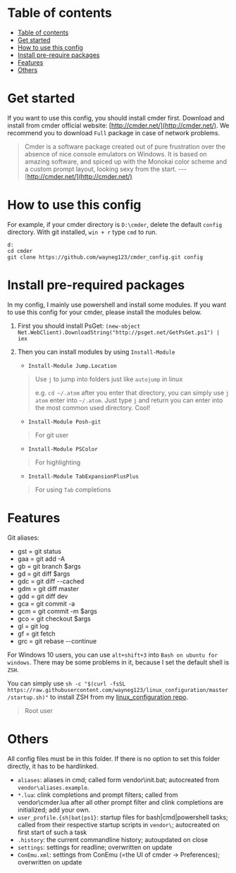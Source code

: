 # Table of contents
<!-- TOC depthFrom:1 depthTo:6 withLinks:1 updateOnSave:1 orderedList:0 -->

- [Table of contents](#table-of-contents)
- [Get started](#get-started)
- [How to use this config](#how-to-use-this-config)
- [Install pre-require packages](#install-pre-require-packages)
- [Features](#features)
- [Others](#others)

<!-- /TOC -->
# Get started

If you want to use this config, you should install cmder first. Download and install from cmder official website: [http://cmder.net/](http://cmder.net/). We recommend you to download `Full` package in case of network problems.

> Cmder is a software package created out of pure frustration over the absence of nice console emulators on Windows. It is based on amazing software, and spiced up with the Monokai color scheme and a custom prompt layout, looking sexy from the start. ---[http://cmder.net/](http://cmder.net/)

# How to use this config

For example, if your cmder directory is `D:\cmder`, delete the default `config` directory. With git installed, `win + r` type `cmd` to run.
```
d:
cd cmder
git clone https://github.com/wayneg123/cmder_config.git config
```


# Install pre-required packages

In my config, I mainly use powershell and install some modules. If you want to use this config for your cmder, please install the modules below.

1. First you should install PsGet:
    `(new-object Net.WebClient).DownloadString("http://psget.net/GetPsGet.ps1") | iex`

2. Then you can install modules by using `Install-Module`
    - `Install-Module Jump.Location`
    > Use `j` to jump into folders just like `autojump` in linux
    >
    > e.g. `cd ~/.atom` after you enter that directory, you can simply use `j atom` enter into `~/.atom`. Just type `j` and return you can enter into the most common used directory. Cool!
    - `Install-Module Posh-git`
    > For git user
    - `Install-Module PSColor`
    > For highlighting
    - `Install-Module TabExpansionPlusPlus`
    > For using `Tab` completions


# Features

Git aliases:
- gst = git status
- gaa = git add -A
- gb = git branch $args
- gd = git diff $args
- gdc = git diff --cached
- gdm = git diff master
- gdd = git diff dev
- gca = git commit -a
- gcm = git commit -m $args
- gco = git checkout $args
- gl = git log
- gf = git fetch
- grc = git rebase --continue

For Windows 10 users, you can use `alt+shift+3` into `Bash on ubuntu for windows`. There may be some problems in it, because I set the default shell is `ZSH`.

You can simply use `sh -c "$(curl -fsSL https://raw.githubusercontent.com/wayneg123/linux_configuration/master/startup.sh)"` to install ZSH from my [linux_configuration repo](https://github.com/wayneg123/linux_configuration).
> Root user

# Others

All config files must be in this folder. If there is no option to set this folder
directly, it has to be hardlinked.

* `aliases`: aliases in cmd; called form vendor\init.bat; autocreated from
  `vendor\aliases.example`.
* `*.lua`: clink completions and prompt filters; called from vendor\cmder.lua after all
  other prompt filter and clink completions are initialized; add your own.
* `user_profile.{sh|bat|ps1}`: startup files for bash|cmd|powershell tasks; called from their
  respective startup scripts in `vendor\`; autocreated on first start of such a task
* `.history`: the current commandline history; autoupdated on close
* `settings`: settings for readline; overwritten on update
* `ConEmu.xml`: settings from ConEmu (=the UI of cmder -> Preferences); overwritten on update
